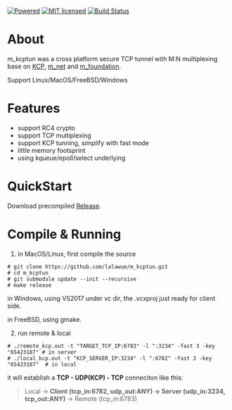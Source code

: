 
[![Powered][1]][2]  [![MIT licensed][3]][4]  [![Build Status][5]][6]

[1]: https://img.shields.io/badge/KCP-Powered-blue.svg
[2]: https://github.com/skywind3000/kcp

[3]: https://img.shields.io/badge/license-MIT-blue.svg
[4]: LICENSE

[5]: https://travis-ci.org/lalawue/m_kcptun.svg?branch=master
[6]: https://travis-ci.org/lalawue/m_kcptun


# About

m_kcptun was a cross platform secure TCP tunnel with M:N multiplexing base on [KCP](https://github.com/skywind3000/kcp), [m_net](https://github.com/lalawue/m_net) and [m_foundation](https://github.com/lalawue/m_foundation).

Support Linux/MacOS/FreeBSD/Windows





# Features

- support RC4 crypto
- support TCP multiplexing
- support KCP tunning, simplify with fast mode
- little memory footsprint
- using kqueue/epoll/select underlying





# QuickStart

Download precompiled [Release](https://github.com/lalawue/m_kcptun/releases).





# Compile & Running


1. in MacOS/Linux, first compile the source
```
# git clone https://github.com/lalawue/m_kcptun.git
# cd m_kcptun
# git submodule update --init --recursive
# make release
```

in Windows, using VS2017 under vc dir, the .vcxproj just ready for client side.

in FreeBSD, using gmake.



2. run remote & local

```
# ./remote_kcp.out -t "TARGET_TCP_IP:6783" -l ":3234" -fast 3 -key "65423187" # in server
# ./local_kcp.out -t "KCP_SERVER_IP:3234" -l ":6782" -fast 3 -key "65423187"  # in local
```

it will establish a **TCP - UDP(KCP) - TCP** conneciton like this:

> Local -> **Client (tcp_in:6782, udp_out:ANY) -> Server (udp_in:3234, tcp_out:ANY)** -> Remote (tcp_in:6783)
